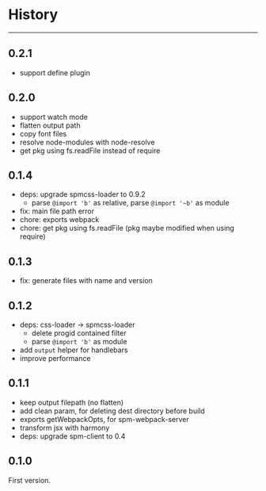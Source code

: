 # History

---

## 0.2.1

- support define plugin

## 0.2.0

- support watch mode
- flatten output path
- copy font files
- resolve node-modules with node-resolve
- get pkg using fs.readFile instead of require

## 0.1.4

- deps: upgrade spmcss-loader to 0.9.2
  - parse `@import 'b'` as relative, parse `@import '~b'` as module
- fix: main file path error
- chore: exports webpack
- chore: get pkg using fs.readFile (pkg maybe modified when using require)

## 0.1.3

- fix: generate files with name and version

## 0.1.2

- deps: css-loader -> spmcss-loader
  - delete progid contained filter
  - parse `@import 'b'` as module
- add `output` helper for handlebars
- improve performance

## 0.1.1

- keep output filepath (no flatten)
- add clean param, for deleting dest directory before build
- exports getWebpackOpts, for spm-webpack-server
- transform jsx with harmony 
- deps: upgrade spm-client to 0.4

## 0.1.0

First version.
